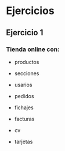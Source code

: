 # Ejercicios

## Ejercicio 1

### Tienda online con:

- productos
- secciones
- usarios
- pedidos


- fichajes
- facturas
- cv
- tarjetas
